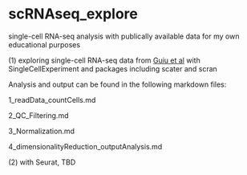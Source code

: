 # scRNAseq_explore

single-cell RNA-seq analysis with publically available data for my own educational purposes 




(1) exploring single-cell RNA-seq data from [Guiu et al](https://www.nature.com/articles/s41586-019-1212-5#Sec2) with SingleCellExperiment and packages including scater and scran

Analysis and output can be found in the following markdown files:

  1_readData_countCells.md
    
  2_QC_Filtering.md
    
  3_Normalization.md
    
  4_dimensionalityReduction_outputAnalysis.md
    


(2) with Seurat, TBD
    
